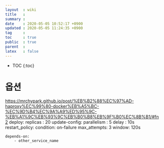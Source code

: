 ```yaml
---
layout  : wiki
title   : 
summary : 
date    : 2020-05-05 10:52:17 +0900
updated : 2020-05-05 11:24:35 +0900
tag     : 
toc     : true
public  : true
parent  : 
latex   : false
---
```

* TOC
{:toc}


# 옵션
https://mrchypark.github.io/post/%EB%B2%88%EC%97%AD-haproxy%EC%99%80-docker%EB%A5%BC-%EC%9D%B4%EC%9A%A9%ED%95%9C-%EB%A1%9C%EB%93%9C%EB%B0%B8%EB%9F%B0%EC%8B%B1/#fn2
	deploy:
		replicas : 20
		update-config:
			parallelism : 5
			delay : 10s
		restart_policy:
			condition: on-failure
			max_attempts: 3
			window: 120s
			
	depends-on:
		- other_service_name
		
